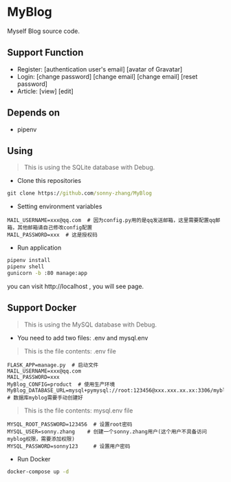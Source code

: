 # MyBlog
Myself Blog source code.
## Support Function
- Register: [authentication user's email] [avatar of Gravatar] 
- Login: [change password] [change email] [change email] [reset password]  
- Article: [view] [edit]
## Depends on
- pipenv
## Using
> This is using the SQLite database with Debug.
- Clone this repositories 
```cmd
git clone https://github.com/sonny-zhang/MyBlog 
```
- Setting environment variables
```shell
MAIL_USERNAME=xxx@qq.com  # 因为config.py用的是qq发送邮箱，这里需要配置qq邮箱，其他邮箱请自己修改config配置
MAIL_PASSWORD=xxx  # 这是授权码
```
- Run application
```cmd
pipenv install
pipenv shell
gunicorn -b :80 manage:app
```
you can visit http://localhost , you will see page. 
## Support Docker
> This is using the MySQL database with Debug.
- You need to add two files: .env and mysql.env  
> This is the file contents: .env file
```env
FLASK_APP=manage.py  # 启动文件
MAIL_USERNAME=xxx@qq.com  
MAIL_PASSWORD=xxx  
MyBlog_CONFIG=product  # 使用生产环境
MyBlog_DATABASE_URL=mysql+pymysql://root:123456@xxx.xxx.xx.xx:3306/myblog  # 数据库myblog需要手动创建好
```
> This is the file contents: mysql.env file
```env
MYSQL_ROOT_PASSWORD=123456  # 设置root密码
MYSQL_USER=sonny.zhang    # 创建一个sonny.zhang用户(这个用户不具备访问myblog权限，需要添加权限)
MYSQL_PASSWORD=sonny123     # 设置用户密码
```
- Run Docker
```cmd
docker-compose up -d
```